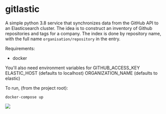 # gitlastic

A simple python 3.8 service that synchronizes data from the GitHub API to an Elasticsearch cluster. The idea is to construct an inventory of Github repositories and tags for a company.
The index is done by repository name, with the full name `organisation/repository` in the entry. 

Requirements:
 - docker

You'll also need environment variables for 
GITHUB_ACCESS_KEY
ELASTIC_HOST (defaults to localhost)
ORGANIZATION_NAME (defaults to elastic)

To run, (from the project root):
```
docker-compose up
```

![](https://media.giphy.com/media/NS7gPxeumewkWDOIxi/giphy.gif)